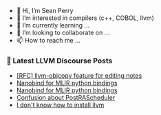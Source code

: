 - 👋 Hi, I’m Sean Perry
- 👀 I’m interested in compilers (c++, COBOL, llvm)
- 🌱 I’m currently learning ...
- 💞️ I’m looking to collaborate on ...
- 📫 How to reach me ...

<!---
s66perry/s66perry is a ✨ special ✨ repository because its `README.md` (this file) appears on your GitHub profile.
You can click the Preview link to take a look at your changes.
--->
### 📕 Latest LLVM Discourse Posts

<!-- DISCOURSE-LLVM:START -->
- [[RFC] llvm-objcopy feature for editing notes](https://discourse.llvm.org/t/rfc-llvm-objcopy-feature-for-editing-notes/83491#post_5)
- [Nanobind for MLIR python bindings](https://discourse.llvm.org/t/nanobind-for-mlir-python-bindings/83511#post_2)
- [Nanobind for MLIR python bindings](https://discourse.llvm.org/t/nanobind-for-mlir-python-bindings/83511#post_1)
- [Confusion about PostRAScheduler](https://discourse.llvm.org/t/confusion-about-postrascheduler/83510#post_1)
- [I don&#39;t know how to install llvm](https://discourse.llvm.org/t/i-dont-know-how-to-install-llvm/83495#post_7)
<!-- DISCOURSE-LLVM:END -->

